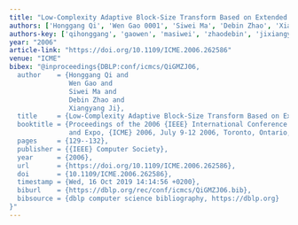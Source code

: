 ```yaml
---
title: "Low-Complexity Adaptive Block-Size Transform Based on Extended Transforms"
authors: ['Honggang Qi', 'Wen Gao 0001', 'Siwei Ma', 'Debin Zhao', 'Xiangyang Ji']
authors-key: ['qihonggang', 'gaowen', 'masiwei', 'zhaodebin', 'jixiangyang']
year: "2006"
article-link: "https://doi.org/10.1109/ICME.2006.262586"
venue: "ICME"
bibex: "@inproceedings{DBLP:conf/icmcs/QiGMZJ06,
  author    = {Honggang Qi and
               Wen Gao and
               Siwei Ma and
               Debin Zhao and
               Xiangyang Ji},
  title     = {Low-Complexity Adaptive Block-Size Transform Based on Extended Transforms},
  booktitle = {Proceedings of the 2006 {IEEE} International Conference on Multimedia
               and Expo, {ICME} 2006, July 9-12 2006, Toronto, Ontario, Canada},
  pages     = {129--132},
  publisher = {{IEEE} Computer Society},
  year      = {2006},
  url       = {https://doi.org/10.1109/ICME.2006.262586},
  doi       = {10.1109/ICME.2006.262586},
  timestamp = {Wed, 16 Oct 2019 14:14:56 +0200},
  biburl    = {https://dblp.org/rec/conf/icmcs/QiGMZJ06.bib},
  bibsource = {dblp computer science bibliography, https://dblp.org}
}"
---
```

